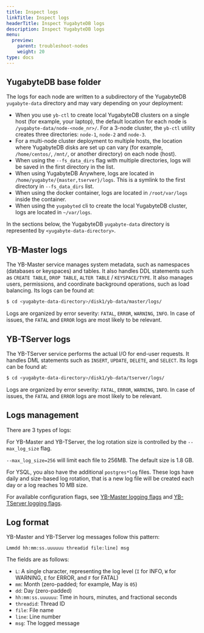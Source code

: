 ```yaml
---
title: Inspect logs
linkTitle: Inspect logs
headerTitle: Inspect YugabyteDB logs
description: Inspect YugabyteDB logs
menu:
  preview:
    parent: troubleshoot-nodes
    weight: 20
type: docs
---
```


## YugabyteDB base folder

The logs for each node are written to a subdirectory of the YugabyteDB `yugabyte-data` directory and may vary depending on your deployment:

- When you use `yb-ctl` to create local YugabyteDB clusters on a single host (for example, your laptop), the default location for each node is `/yugabyte-data/node-<node_nr>/`.
For a 3-node cluster, the `yb-ctl` utility creates three directories: `node-1`, `node-2` and `node-3`.
- For a multi-node cluster deployment to multiple hosts, the location where YugabyteDB disks are set up can vary (for example, `/home/centos/`, `/mnt/`, or another directory) on each node (host).
- When using the `--fs_data_dirs` flag with multiple directories, logs will be saved in the first directory in the list.
- When using YugabyteDB Anywhere, logs are located in `/home/yugabyte/{master,tserver}/logs`. This is a symlink to the first directory in `--fs_data_dirs` list.
- When using the docker container, logs are located in `/root/var/logs` inside the container.
- When using the `yugabyted` cli to create the local YugabyteDB cluster, logs are located in `~/var/logs`.

In the sections below, the YugabyteDB `yugabyte-data` directory is represented by `<yugabyte-data-directory>`.

## YB-Master logs

The YB-Master service manages system metadata, such as namespaces (databases or keyspaces) and tables. It also handles DDL statements such as `CREATE TABLE`, `DROP TABLE`, `ALTER TABLE` / `KEYSPACE/TYPE`.  It also manages users, permissions, and coordinate background operations, such as load balancing. Its logs can be found at:

```sh
$ cd <yugabyte-data-directory>/disk1/yb-data/master/logs/
```

Logs are organized by error severity: `FATAL`, `ERROR`, `WARNING`, `INFO`. In case of issues, the `FATAL` and `ERROR` logs are most likely to be relevant.

## YB-TServer logs

The YB-TServer service performs the actual I/O for end-user requests. It handles DML statements such as `INSERT`, `UPDATE`, `DELETE`, and `SELECT`. Its logs can be found at:

```sh
$ cd <yugabyte-data-directory>/disk1/yb-data/tserver/logs/
```

Logs are organized by error severity: `FATAL`, `ERROR`, `WARNING`, `INFO`. In case of issues, the `FATAL` and `ERROR` logs are most likely to be relevant.

## Logs management

There are 3 types of logs:

For YB-Master and YB-TServer, the log rotation size is controlled by the `--max_log_size` flag.

`--max_log_size=256` will limit each file to 256MB. The default size is 1.8 GB.

For YSQL, you also have the additional `postgres*log` files. These logs have daily and size-based log rotation, that is a new log file will be created each day or a log reaches 10 MB size.

For available configuration flags, see [YB-Master logging flags](../../../reference/configuration/yb-master/#logging-flags) and [YB-TServer logging flags](../../../reference/configuration/yb-tserver/#logging-flags).

## Log format

YB-Master and YB-TServer log messages follow this pattern:

```output
Lmmdd hh:mm:ss.uuuuuu threadid file:line] msg
```

The fields are as follows:

- `L`: A single character, representing the log level (`I` for INFO, `W` for WARNING, `E` for ERROR, and `F` for FATAL)
- `mm`: Month (zero-padded; for example, May is `05`)
- `dd`: Day (zero-padded)
- `hh:mm:ss.uuuuuu`: Time in hours, minutes, and fractional seconds
- `threadid`: Thread ID
- `file`: File name
- `line`: Line number
- `msg`: The logged message
